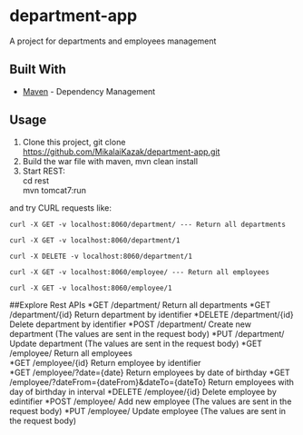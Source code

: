 # department-app
A project for departments and employees management

## Built With
* [Maven](https://maven.apache.org/) - Dependency Management

## Usage
1. Clone this project, git clone https://github.com/MikalaiKazak/department-app.git
3. Build the war file with maven, mvn clean install
4. Start REST:\
    cd rest\
    mvn tomcat7:run
    
and try CURL requests like:
```
curl -X GET -v localhost:8060/department/ --- Return all departments

curl -X GET -v localhost:8060/department/1

curl -X DELETE -v localhost:8060/department/1

curl -X GET -v localhost:8060/employee/ --- Return all employees

curl -X GET -v localhost:8060/employee/1
```

##Explore Rest APIs
    *GET /department/                                      Return all departments
    *GET /department/{id}                                  Return department by identifier
    *DELETE /department/{id}                               Delete department by identifier
    *POST /department/                                     Create new department (The values are sent in the request body)
    *PUT /department/                                      Update department (The values are sent in the request body)
    *GET /employee/                                        Return all employees          
    *GET /employee/{id}                                    Return employee by identifier  
    *GET /employee/?date={date}                            Return employees by date of birthday
    *GET /employee/?dateFrom={dateFrom}&dateTo={dateTo}    Return employees with day of birthday in interval
    *DELETE /employee/{id}                                 Delete employee by edintifier
    *POST /employee/                                       Add new employee (The values are sent in the request body)
    *PUT /employee/                                        Update employee (The values are sent in the request body)
